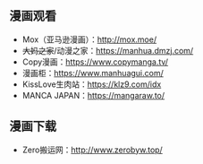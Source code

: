 ## 漫画观看
- Mox（亚马逊漫画）：<http://mox.moe/>
- ~~大妈之家~~/动漫之家：<https://manhua.dmzj.com/>
- Copy漫画：<https://www.copymanga.tv/>
- 漫画柜：<https://www.manhuagui.com/>
- KissLove生肉站：<https://klz9.com/idx>
- MANCA JAPAN：<https://mangaraw.to/>
## 漫画下载
- Zero搬运网：<http://www.zerobyw.top/>